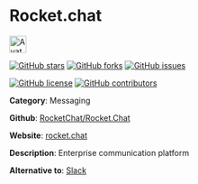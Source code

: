 
# Rocket.chat 

<a href="https://rocket.chat/"><img src="https://icons.duckduckgo.com/ip3/rocket.chat.ico" alt="Avatar" width="30" height="30" /></a>

[![GitHub stars](https://img.shields.io/github/stars/RocketChat/Rocket.Chat.svg?style=social&label=Star&maxAge=2592000)](https://GitHub.com/RocketChat/Rocket.Chat/stargazers/) [![GitHub forks](https://img.shields.io/github/forks/RocketChat/Rocket.Chat.svg?style=social&label=Fork&maxAge=2592000)](https://GitHub.com/RocketChat/Rocket.Chat/network/) [![GitHub issues](https://img.shields.io/github/issues/RocketChat/Rocket.Chat.svg)](https://GitHub.com/NRocketChat/Rocket.Chat/issues/)

[![GitHub license](https://img.shields.io/github/license/RocketChat/Rocket.Chat.svg)](https://github.com/RocketChat/Rocket.Chat/blob/master/LICENSE) [![GitHub contributors](https://img.shields.io/github/contributors/RocketChat/Rocket.Chat.svg)](https://GitHub.com/RocketChat/Rocket.Chat/graphs/contributors/) 

**Category**: Messaging

**Github**: [RocketChat/Rocket.Chat](https://github.com/RocketChat/Rocket.Chat)

**Website**: [rocket.chat](https://rocket.chat/)

**Description**:
Enterprise communication platform

**Alternative to**: [Slack](https://slack.com/)
